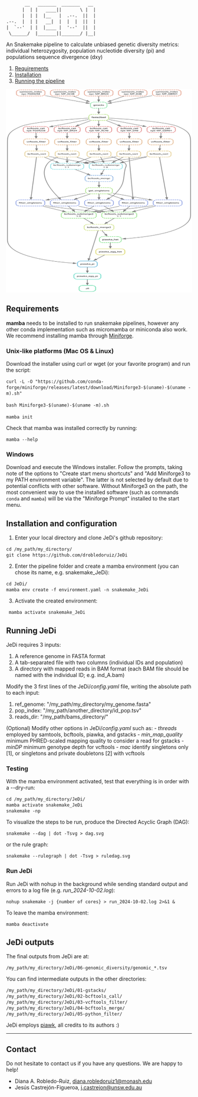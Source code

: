 	       __   _______  _______   __  
	      |  | |   ____||       \ |  | 
	      |  | |  |__   |  .--.  ||  | 
	.--.  |  | |   __|  |  |  |  ||  | 
	|  `--'  | |  |____ |  '--'  ||  | 
	 \______/  |_______||_______/ |__| 
                                    
An Snakemake pipeline to calculate unbiased genetic diversity metrics: individual heterozygosity, population nucleotide diversity (pi) and populations sequence divergence (dxy)

1. [Requirements](#requirements)
2. [Installation](#installation)
3. [Running the pipeline](#running)

<img src="dag.svg " width="1000" height="550" />




## Requirements  <a name="requirements"></a>

**mamba** needs to be installed to run snakemake pipelines, however any other conda implementation such as micromamba or miniconda also work. We recommend installing mamba through [Miniforge](https://github.com/conda-forge/miniforge).

### Unix-like platforms (Mac OS & Linux)

Download the installer using curl or wget (or your favorite program) and run the script:

```
curl -L -O "https://github.com/conda-forge/miniforge/releases/latest/download/Miniforge3-$(uname)-$(uname -m).sh"    

bash Miniforge3-$(uname)-$(uname -m).sh

mamba init
```

Check that mamba was installed correctly by running:
```
mamba --help   
```

### Windows

Download and execute the Windows installer. Follow the prompts, taking note of the options to
"Create start menu shortcuts" and "Add Miniforge3 to my PATH environment variable". The latter is
not selected by default due to potential conflicts with other software. Without Miniforge3 on the
path, the most convenient way to use the installed software (such as commands `conda` and `mamba`)
will be via the "Miniforge Prompt" installed to the start menu.




## Installation and configuration  <a name="installation"></a>

1. Enter your local directory and clone JeDi's github repository:
```
cd /my_path/my_directory/
git clone https://github.com/drobledoruiz/JeDi
```

2. Enter the pipeline folder and create a mamba environment (you can chose its name, e.g. snakemake_JeDi):
```
cd JeDi/
mamba env create -f environment.yaml -n snakemake_JeDi
```

3. Activate the created environment:
```
 mamba activate snakemake_JeDi
```




## Running JeDi  <a name="running"></a>
JeDi requires 3 inputs:
1. A reference genome in FASTA format
2. A tab-separated file with two columns (individual IDs and population)
3. A directory with mapped reads in BAM format (each BAM file should be named with the individual ID; e.g. ind_A.bam)

Modify the 3 first lines of the JeDi/*config.yaml* file, writing the absolute path to each input:
1. ref_genome: "/my_path/my_directory/my_genome.fasta"
2. pop_index: "/my_path/another_directory/id_pop.tsv"
3. reads_dir: "/my_path/bams_directory/"

(Optional) Modify other options in JeDi/*config.yaml* such as:
	- *threads* employed by samtools, bcftools, piawka, and gstacks
	- *min_map_quality* minimum PHRED-scaled mapping quality to consider a read for gstacks
 	- *minDP* minimum genotype depth for vcftools
	- *mac* identify singletons only [1], or singletons and private doubletons [2] with vcftools


### Testing
With the mamba environment activated, test that everything is in order with a --dry-run:
```
cd /my_path/my_directory/JeDi/
mamba activate snakemake_JeDi
snakemake -np
```

To visualize the steps to be run, produce the Directed Acyclic Graph (DAG):
```
snakemake --dag | dot -Tsvg > dag.svg
```

or the rule graph:
```
snakemake --rulegraph | dot -Tsvg > ruledag.svg
```


### Run JeDi

Run JeDi with nohup in the background while sending standard output and errors to a log file (e.g. *run_2024-10-02.log*):
```
nohup snakemake -j {number of cores} > run_2024-10-02.log 2>&1 &
```

To leave the mamba environment:
```
mamba deactivate
```




## JeDi outputs  <a name="running"></a>
The final outputs from JeDi are at:
```
/my_path/my_directory/JeDi/06-genomic_diversity/genomic_*.tsv
```

You can find intermediate outputs in the other directories:
```
/my_path/my_directory/JeDi/01-gstacks/
/my_path/my_directory/JeDi/02-bcftools_call/
/my_path/my_directory/JeDi/03-vcftools_filter/
/my_path/my_directory/JeDi/04-bcftools_merge/
/my_path/my_directory/JeDi/05-python_filter/
```

JeDi employs [piawk](https://github.com/novikovalab/piawka), all credits to its authors :)




---------------------------------------------------------------------------
## Contact
Do not hesitate to contact us if you have any questions. We are happy to help!
- Diana A. Robledo-Ruiz, diana.robledoruiz1@monash.edu
- Jesús Castrejón-Figueroa, j.castrejon@unsw.edu.au

